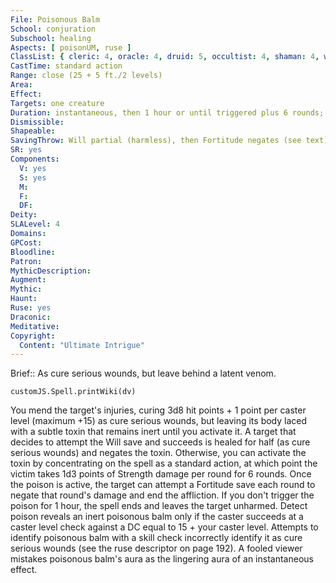 ```yaml
---
File: Poisonous Balm
School: conjuration
Subschool: healing
Aspects: [ poisonUM, ruse ]
ClassList: { cleric: 4, oracle: 4, druid: 5, occultist: 4, shaman: 4, witch: 5 }
CastTime: standard action
Range: close (25 + 5 ft./2 levels)
Area: 
Effect: 
Targets: one creature
Duration: instantaneous, then 1 hour or until triggered plus 6 rounds; see text
Dismissible: 
Shapeable: 
SavingThrow: Will partial (harmless), then Fortitude negates (see text)
SR: yes
Components:
  V: yes
  S: yes
  M: 
  F: 
  DF: 
Deity: 
SLALevel: 4
Domains: 
GPCost: 
Bloodline: 
Patron: 
MythicDescription: 
Augment: 
Mythic: 
Haunt: 
Ruse: yes
Draconic: 
Meditative: 
Copyright:
  Content: "Ultimate Intrigue"
---
```

Brief:: As cure serious wounds, but leave behind a latent venom.

```dataviewjs
customJS.Spell.printWiki(dv)
```

You mend the target's injuries, curing 3d8 hit points + 1 point per caster level (maximum +15) as cure serious wounds, but leaving its body laced with a subtle toxin that remains inert until you activate it. A target that decides to attempt the Will save and succeeds is healed for half (as cure serious wounds) and negates the toxin. Otherwise, you can activate the toxin by concentrating on the spell as a standard action, at which point the victim takes 1d3 points of Strength damage per round for 6 rounds. Once the poison is active, the target can attempt a Fortitude save each round to negate that round's damage and end the affliction. If you don't trigger the poison for 1 hour, the spell ends and leaves the target unharmed.  Detect poison reveals an inert poisonous balm only if the caster succeeds at a caster level check against a DC equal to 15 + your caster level. Attempts to identify poisonous balm with a skill check incorrectly identify it as cure serious wounds (see the ruse descriptor on page 192). A fooled viewer mistakes poisonous balm's aura as the lingering aura of an instantaneous effect.
